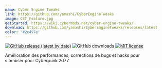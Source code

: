 ```yaml
---
name: Cyber Engine Tweaks
link: https://github.com/yamashi/CyberEngineTweaks
image: CET_Feature.jpg
getStarted: https://wiki.cybermods.net/cyber-engine-tweaks/
download: https://github.com/yamashi/CyberEngineTweaks/releases/latest
color: '#2c497e'
---
```

[![GitHub release (latest by date)](https://img.shields.io/github/v/release/yamashi/CyberEngineTweaks?include_prereleases)](https://github.com/yamashi/CyberEngineTweaks/releases)
![GitHub downloads](https://img.shields.io/github/downloads/yamashi/CyberEngineTweaks/total)
[![MIT license](https://img.shields.io/badge/License-MIT-blue.svg)](https://lbesson.mit-license.org/)

Amélioration des performances, corrections de bugs et hacks pour s'amuser pour Cyberpunk 2077.
